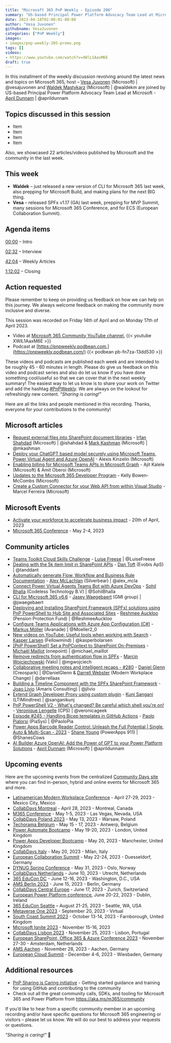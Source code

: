 ```yaml
---
title: "Microsoft 365 PnP Weekly - Episode 206"
summary: "US-based Principal Power Platform Advocacy Team Lead at Microsoft - April Dunnam, joins Microsoft’s Vesa Juvonen and Waldek Mastykarz in a discussion on her role as a Cloud Advocate, people manager, developer, presenter, mentors, YouTube sensation, plus 18 articles/videos."
date: 2023-04-18T02:00:01-00:00
author: "Vesa Juvonen"
githubname: VesaJuvonen
categories: ["PnP Weekly"]
images:
- images/pnp-weekly-205-promo.png
tags: []
videos:
- https://www.youtube.com/watch?v=XWlL1AaxM6E
draft: true
---
```

 
In this installment of the weekly discussion revolving around the latest news and topics on Microsoft 365, host – [Vesa Juvonen](http://twitter.com/vesajuvonen) (Microsoft) | @vesajuvonen and [Waldek Mastykarz](http://twitter.com/waldekm) (Microsoft) | @waldekm are joined by US-based Principal Power Platform Advocacy Team Lead at Microsoft - [April Dunnam](https://twitter.com/aprildunnam) \| @aprildunnam

## Topics discussed in this session

* Item
* Item
* Item
* Item

Also, we showcased 22 articles/videos published by Microsoft and the community in the last week.

## This week

* **Waldek** – just released a new version of CLI for Microsoft 365 last week, also prepping for Microsoft Build, and making plans for the next BIG thing.
* **Vesa** – released SPFx v1.17 (GA) last week, prepping for MVP Summit, many sessions for Microsoft 365 Conference, and for ECS (European Collaboration Summit).

## Agenda items

[00:00](https://youtu.be/XWlL1AaxM6E?t=0) – Intro

[02:32](https://youtu.be/XWlL1AaxM6E?t=152) – Interview

[42:04](https://youtu.be/XWlL1AaxM6E?t=2524) – Weekly Articles

[1:12:02](https://youtu.be/XWlL1AaxM6E?t=4322) – Closing

## Action requested

Please remember to keep on providing us feedback on how we can help on this journey. We always welcome feedback on making the community more inclusive and diverse.

This session was recorded on Friday 14th of April and on Monday 17th of April 2023.

*   Video at [Microsoft 365 Community YouTube channel.](https://aka.ms/m365pnp-videos)
    {{< youtube XWlL1AaxM6E >}}
*   Podcast at [https://pnpweekly.podbean.com.](https://pnpweekly.podbean.com/) 
    {{< podbean pb-fn7za-13dd530 >}}

These videos and podcasts are published each week and are intended to be roughly 45 - 60 minutes in length.  Please do give us feedback on this video and podcast series and also do let us know if you have done something cool/useful so that we can cover that in the next weekly summary! The easiest way to let us know is to share your work on Twitter and add the hashtag [#PnPWeekly](https://twitter.com/search?q=%23pnpweekly). We are always on the lookout for refreshingly new content. “_Sharing is caring!”_ 

Here are all the links and people mentioned in this recording. Thanks, everyone for your contributions to the community!

## Microsoft articles

* [Request external files into SharePoint document libraries](https://techcommunity.microsoft.com/t5/microsoft-sharepoint-blog/request-external-files-into-sharepoint-document-libraries/ba-p/3791343) - [Irfan Shahdad](https://twitter.com/ishahdad) (Microsoft) | @ishahdad & [Mark Kashman](https://twitter.com/mkashman) (Microsoft) | @mkashman
* [Deploy your ChatGPT based model securely using Microsoft Teams, Power Virtual Agent and Azure OpenAI](https://devblogs.microsoft.com/microsoft365dev/deploy-your-chatgpt-based-model-securely-using-microsoft-teams-power-virtual-agent-and-azure-openai/) - Alexis Kinzelin (Microsoft)
* [Enabling billing for Microsoft Teams APIs in Microsoft Graph](https://devblogs.microsoft.com/microsoft365dev/enabling-billing-for-microsoft-teams-apis-in-microsoft-graph/) - Ajit Kalele (Microsoft) & Amit Oberoi (Microsoft)
* [Updates to the Microsoft 365 Developer Program](https://devblogs.microsoft.com/microsoft365dev/updates-to-the-microsoft-365-developer-program/) - Kelly Bowen-McCombs (Microsoft)
* [Create a Custom Connector for your Web API from within Visual Studio](https://powerapps.microsoft.com/en-us/blog/create-a-custom-connector-for-your-web-api-from-within-visual-studio/) - Marcel Ferreira (Microsoft)

## Microsoft Events

* [Activate your workforce to accelerate business impact](https://msvivasummit.eventcore.com/?ocid=cmmsrsdhi5a&culture=en-us&country=us) - 20th of April, 2023
* [Microsoft 365 Conference](https://m365conf.com/) - May 2-4, 2023

## Community articles

* [Teams Toolkit Cloud Skills Challenge](https://pnp.github.io/blog/post/teams-toolkit-cloudskills-challenge/) - [Luise Freese](https://twitter.com/LuiseFreese) | @LuiseFreese
* [Dealing with the 5k item limit in SharePoint APIs](https://pnp.github.io/blog/post/listview-threashold-apis/) - [Dan Toft](https://twitter.com/tanddant) (Evobis ApS) | @tanddant
* [Automatically generate Flow, Workflow and Business Rule Documentation](https://pnp.github.io/blog/post/automatically-generate-flow-workflow-business-rule-documentation/) - [Alex McLachlan](https://twitter.com/alex_mcla) (Silverbear) | @alex_mcla
* [Connect Power Virtual Agents Teams Bot with Azure DevOps](https://pnp.github.io/blog/post/connect-power-virtual-agents-with-devops/) - [Sohil Bhalla](https://twitter.com/SohilBhalla) (Codeless Technology B.V) | @SohilBhalla
* [CLI for Microsoft 365 v6.6](https://pnp.github.io/blog/cli-for-microsoft-365/cli-for-microsoft-365-v6-6/) - [Jasey Waegebaert](https://twitter.com/jwaegebaert) (GMI group) | @jwaegebaert
* [Deploying and Installing SharePoint Framework (SPFx) solutions using PnP PowerShell to Hub Site and Associated Sites](https://pnp.github.io/blog/post/deploy-spfx-in-hub-site-and-associated-sites/) - [Reshmee Auckloo](https://twitter.com/ReshmeeAuckloo) (Pension Protection Fund) | @ReshmeeAuckloo
* [Configure Teams Applications with Azure App Configuration (C#)](https://mmsharepoint.wordpress.com/2023/04/13/configure-teams-applications-with-azure-app-configuration-c/) - [Markus Möller](https://twitter.com/Moeller2_0) (Avanade) | @Moeller2_0
* [New videos on YouTube: Useful tools when working with Search](https://ms365thinking.blogspot.com/2023/04/new-videos-on-youtube-useful-tools-when.html) - [Kasper Larsen](https://twitter.com/kasperbolarsen) (Fellowmind) | @kasperbolarsen
* [[PnP PowerShell] Set a PnPContext to SharePoint On-Premises](https://michaelmaillot.github.io/tips/20230411-pnppowershell-spcontext-onprem/) - [Michaël Maillot](https://twitter.com/michael_maillot) (onepoint) | @michael_maillot
* [Remove redirects from authentication flow in SPFx](https://mgwdevcom.wordpress.com/2023/04/11/remove-redirects-from-authentication-flow-in-spfx/) - [Marcin Wojciechowski](https://twitter.com/mgwojciech) (Valo) | @mgwojciech
* [Collaborative meeting notes and intelligent recaps - #280](https://www.messagecentershow.com/e/collaborative-meeting-notes-and-intelligent-recaps-280/) - [Daniel Glenn](https://twitter.com/DanielGlenn) (Creospark) | @DanielGlenn & [Darrell Webster](https://twitter.com/darrellaas) (Modern Workplace Change) | @darrellaas
* [Building a Timeline Component with the SPFx SharePoint Framework](https://titolivio.eu/2023/04/09/building-a-timeline-component-with-the-spfx-sharepoint-framework/) - [Joao Livio](https://twitter.com/jlivio) (Amaris Consulting) | @jlivio
* [Extend Graph Developer Proxy using custom plugin](https://kunjsangani.com/2023/04/custom-plugin-graph-developer-proxy/) - [Kunj Sangani](https://twitter.com/sanganikunj) (LTIMindtree) | @sanganikunj
* [PnP PowerShell V2 - What's changed? Be careful which shell you're on!](https://www.youtube.com/watch?v=MaUzz1XXhzc) - [Veronique Lengelle](https://twitter.com/veronicageek) (CPS) | @veronicageek
* [Episode #245 - Handling Bicep templates in GitHub Actions](https://www.youtube.com/watch?v=KxN2q8w3ZbA) - [Paolo Pialorsi](https://twitter.com/PaoloPia) (PiaSys) | @PaoloPia
* [Power Apps Barcode Reader Control: Unleash the Full Potential | Single, Auto & Multi-Scan - 2023](https://www.youtube.com/watch?v=lMqYjOpRbRg) - [Shane Young](https://twitter.com/ShanesCows) (PowerApps 911) | @ShanesCows
* [AI Builder Azure OpenAI: Add the Power of GPT to your Power Platform Solutions](https://www.youtube.com/watch?v=HU73SvwSOTI) - [April Dunnam](https://twitter.com/aprildunnam) (Microsoft) | @aprildunnam

## Upcoming events

Here are the upcoming events from the centralized [Community Days site](https://communitydays.org/events?when=upcoming) where you can find in-person, hybrid and online events for Microsoft 365 and more.

* [Latinamerican Modern Workplace Conference](https://www.communitydays.org/event/2023-04-27/get-cslatam-conference-2023) - April 27-29, 2023 - Mexico City, Mexico
* [CollabDays Montreal](https://www.collabdays.org/2023-montreal/) - April 28, 2023 - Montreal, Canada
* [M365 Conference](https://m365conf.com/#!/) - May 1-5, 2023 - Las Vegas, Nevada, USA
* [CollabDays Poland 2023](https://www.communitydays.org/event/2023-05-13/collabdays-poland-2023) - May 13, 2023 - Warsaw, Poland
* [Techorama Belgium](https://www.techorama.be/) - May 15 - 17, 2023 - Antwerp, Belgium
* [Power Automate Bootcamp](https://www.communitydays.org/event/2023-05-19/power-automate-bootcamp-2023) - May 19-20, 2023 - London, United Kingdom
* [Power Apps Developer Bootcamp](https://www.communitydays.org/event/2023-05-20/power-apps-developer-bootcamp) - May 20, 2023 - Manchester, United Kingdom
* [CollabDays Italy](https://www.collabdays.org/2023-italy/) - May 20, 2023 - Milan, Italy
* [European Collaboration Summit](https://www.collabsummit.eu/) - May 22-24, 2023 - Duesseldorf, Germany
* [DYNUG Spring Conference](https://www.communitydays.org/event/2023-05-31/dynug-spring-conference) - May 31, 2023 - Oslo, Norway
* [CollabDays Netherlands](https://www.communitydays.org/event/2023-06-10/collabdays-netherlands-2023) - June 10, 2023 - Utrecht, Netherlands
* [365 EduCon DC](https://365educon.com/DC/) - June 12-16, 2023 - Washington, D.C., USA
* [AMS Berlin 2023](https://www.communitydays.org/event/2023-06-15/amsberlin-2023) - June 15, 2023 - Berlin, Germany
* [CollabDays Central Europe](https://www.collabdays.org/2023-ce/) - June 17, 2023 - Zurich, Switzerland
* [European Power Platform conference](https://www.sharepointeurope.com/european-power-platform-conference/), June 20-22, 2023 - Dublin, Ireland
* [365 EduCon Seattle](https://365educon.com/Seattle/) – August 21-25, 2023 - Seattle, WA, USA
* [Metaverse One 2023](https://www.communitydays.org/event/2023-09-20/metaverse-one-2023) - September 20, 2023 - Virtual
* [South Coast Summit 2023](https://www.southcoastsummit.com/) - October 13-14, 2023 - Farnborough, United Kingdom
* [Microsoft Ignite 2023](https://ignite.microsoft.com/) - November 15-16, 2023
* [CollabDays Lisbon 2023](https://www.collabdays.org/2023-lisbon/) - November 25, 2023 - Lisbon, Portugal
* [European SharePoint, Office 365 & Azure Conference 2023](https://www.sharepointeurope.com/) - November 27-30 - Amsterdam, Netherlands
* [AMS Aachen](https://www.communitydays.org/event/2023-11-28/ams-aachen) - November 28, 2023 - Aachen, Germany
* [European Cloud Summit](https://www.cloudsummit.eu/) - December 4-6, 2023 - Wiesbaden, Germany

## Additional resources

* [PnP Sharing is Caring initiative](https://aka.ms/sharing-is-caring) - Getting started guidance and training for using GitHub and contributing to the community
* Check out all the great community calls, SDKs, and tooling for Microsoft 365 and Power Platform from <https://aka.ms/m365/community>

If you’d like to hear from a specific community member in an upcoming recording and/or have specific questions for Microsoft 365 engineering or visitors – please let us know. We will do our best to address your requests or questions.

_"Sharing is caring!"_ 🧡

